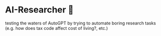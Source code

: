 # AI-Researcher 🔬
testing the waters of AutoGPT by trying to automate boring research tasks (e.g. how does tax code affect cost of living?, etc.)
